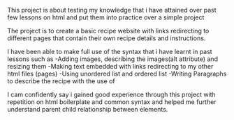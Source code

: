 This project is about testing my knowledge that i have attained over past few lessons on html and put them into practice over a simple project

The project is to create a basic recipe website with links redirecting to different pages that contain their own recipe details and instructions.

I have been able to make full use of the syntax that i have learnt in past lessons such as 
-Adding images, describing the images(alt attribute) and resizing them
-Making text embedded with links redirecting to my other html files (pages)
-Using unordered list and ordered list
-Writing Paragraphs to describe the recipe with the use of <p>

I cam confidently say i gained good experience through this project with repetition on html boilerplate and common syntax and helped me further understand parent child relationship between elements.
